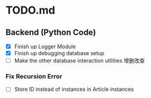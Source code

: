 # TODO.md

## Backend (Python Code)
- [x] Finish up Logger Module
- [x] Finish up debugging database setup
- [ ] Make the other database interaction utilities 增删改查
### Fix Recursion Error
- [ ] Store ID instead of instances in Article instances
